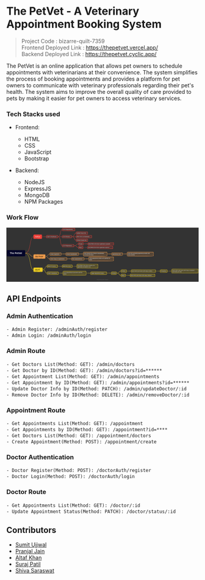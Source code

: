 # The PetVet - A Veterinary Appointment Booking System

> Project Code : bizarre-quilt-7359 <br/>
> Frontend Deployed Link :  https://thepetvet.vercel.app/ <br/>
> Backend Deployed Link : https://thepetvet.cyclic.app/

The PetVet is an online application that allows pet owners to schedule appointments with veterinarians at their convenience. The system simplifies the process of booking appointments and provides a platform for pet owners to communicate with veterinary professionals regarding their pet's health. The system aims to improve the overall quality of care provided to pets by making it easier for pet owners to access veterinary services.

### Tech Stacks used

- Frontend: 
    - HTML
    - CSS
    - JavaScript
    - Bootstrap

- Backend:  
    - NodeJS
    - ExpressJS
    - MongoDB
    - NPM Packages

### Work Flow

![Alt Work Flow](./frontend/assets/readme/thePetVet.png)

## API Endpoints

### Admin Authentication
    - Admin Register: /adminAuth/register
    - Admin Login: /adminAuth/login

### Admin Route
    - Get Doctors List(Method: GET): /admin/doctors
    - Get Doctor by ID(Method: GET): /admin/doctors?id=******
    - Get Appointment List(Method: GET): /admin/appointments
    - Get Appointment by ID(Method: GET): /admin/appointments?id=******
    - Update Doctor Info by ID(Method: PATCH): /admin/updateDoctor/:id
    - Remove Doctor Info by ID(Method: DELETE): /admin/removeDoctor/:id

### Appointment Route
    - Get Appointments List(Method: GET): /appointment
    - Get Appointments by ID(Method: GET): /appointment?id=****
    - Get Doctors List(Method: GET): /appointment/doctors
    - Create Appointment(Method: POST): /appointment/create

### Doctor Authentication
    - Doctor Register(Method: POST): /doctorAuth/register
    - Doctor Login(Method: POST): /doctorAuth/login

### Doctor Route
    - Get Appointments List(Method: GET): /doctor/:id
    - Update Appointment Status(Method: PATCH): /doctor/status/:id

## Contributors
- [Sumit Ujjwal](https://github.com/SumitUjjwal)
- [Pranjal Jain](https://github.com/pranjaljain275)
- [Altaf Khan](https://github.com/eraltafs)
- [Suraj Patil](https://github.com/srjizhere)    
- [Shiva Saraswat](https://github.com/shivam5665)   